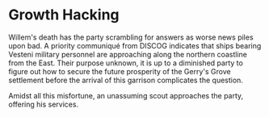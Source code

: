 # Growth Hacking

Willem's death has the party scrambling for answers as worse news piles upon bad. A priority communiqué from DISCOG indicates that ships bearing Vesteni military personnel are approaching along the northern coastline from the East. Their purpose unknown, it is up to a diminished party to figure out how to secure the future prosperity of the Gerry's Grove settlement before the arrival of this garrison complicates the question.
 
Amidst all this misfortune, an unassuming scout approaches the party, offering his services.
